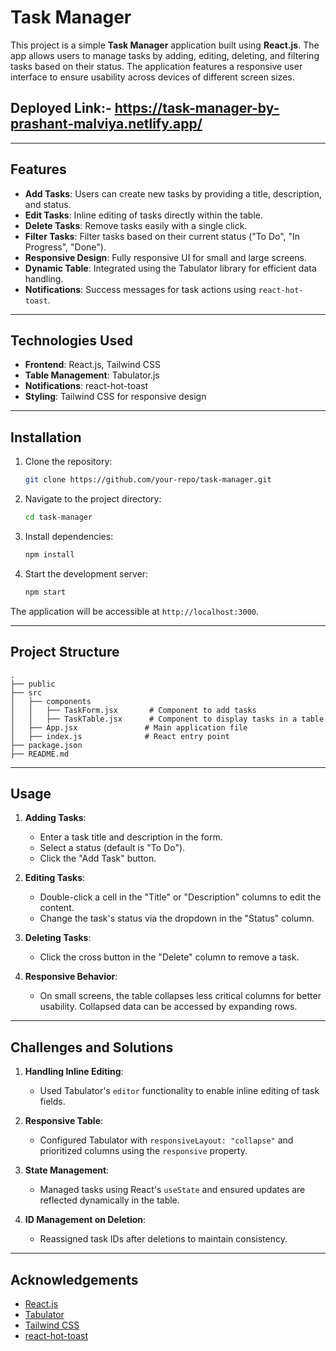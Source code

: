 # Task Manager

This project is a simple **Task Manager** application built using **React.js**. The app allows users to manage tasks by adding, editing, deleting, and filtering tasks based on their status. The application features a responsive user interface to ensure usability across devices of different screen sizes.

## Deployed Link:- https://task-manager-by-prashant-malviya.netlify.app/

---

## Features

- **Add Tasks**: Users can create new tasks by providing a title, description, and status.
- **Edit Tasks**: Inline editing of tasks directly within the table.
- **Delete Tasks**: Remove tasks easily with a single click.
- **Filter Tasks**: Filter tasks based on their current status ("To Do", "In Progress", "Done").
- **Responsive Design**: Fully responsive UI for small and large screens.
- **Dynamic Table**: Integrated using the Tabulator library for efficient data handling.
- **Notifications**: Success messages for task actions using `react-hot-toast`.

---

## Technologies Used

- **Frontend**: React.js, Tailwind CSS
- **Table Management**: Tabulator.js
- **Notifications**: react-hot-toast
- **Styling**: Tailwind CSS for responsive design

---

## Installation

1. Clone the repository:

   ```bash
   git clone https://github.com/your-repo/task-manager.git
   ```

2. Navigate to the project directory:

   ```bash
   cd task-manager
   ```

3. Install dependencies:

   ```bash
   npm install
   ```

4. Start the development server:

   ```bash
   npm start
   ```

The application will be accessible at `http://localhost:3000`.

---

## Project Structure

```
.
├── public
├── src
│   ├── components
│   │   ├── TaskForm.jsx       # Component to add tasks
│   │   ├── TaskTable.jsx      # Component to display tasks in a table
│   ├── App.jsx               # Main application file
│   ├── index.js              # React entry point
├── package.json
├── README.md
```

---

## Usage

1. **Adding Tasks**:
   - Enter a task title and description in the form.
   - Select a status (default is "To Do").
   - Click the "Add Task" button.

2. **Editing Tasks**:
   - Double-click a cell in the "Title" or "Description" columns to edit the content.
   - Change the task's status via the dropdown in the "Status" column.

3. **Deleting Tasks**:
   - Click the cross button in the "Delete" column to remove a task.

4. **Responsive Behavior**:
   - On small screens, the table collapses less critical columns for better usability. Collapsed data can be accessed by expanding rows.

---

## Challenges and Solutions

1. **Handling Inline Editing**:
   - Used Tabulator's `editor` functionality to enable inline editing of task fields.

2. **Responsive Table**:
   - Configured Tabulator with `responsiveLayout: "collapse"` and prioritized columns using the `responsive` property.

3. **State Management**:
   - Managed tasks using React's `useState` and ensured updates are reflected dynamically in the table.

4. **ID Management on Deletion**:
   - Reassigned task IDs after deletions to maintain consistency.

---


## Acknowledgements

- [React.js](https://reactjs.org/)
- [Tabulator](http://tabulator.info/)
- [Tailwind CSS](https://tailwindcss.com/)
- [react-hot-toast](https://react-hot-toast.com/)
